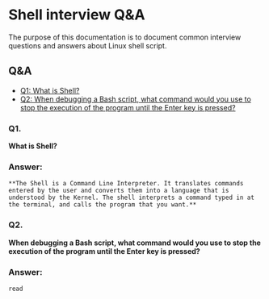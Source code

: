 # Shell interview Q&A
The purpose of this documentation is to document common interview questions and answers about Linux shell script.

## Q&A
* [Q1: What is Shell?](#Q1.)
* [Q2: When debugging a Bash script, what command would you use to stop the execution of the program until the Enter key is pressed?](#Q2)

### Q1.
**What is Shell?**
### Answer:
```
**The Shell is a Command Line Interpreter. It translates commands entered by the user and converts them into a language that is understood by the Kernel. The shell interprets a command typed in at the terminal, and calls the program that you want.**
```

### Q2.
**When debugging a Bash script, what command would you use to stop the execution of the program until the Enter key is pressed?**

### Answer:
```
read
```

